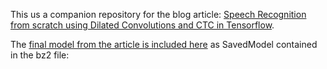 This us a companion repository for the blog article:
[Speech Recognition from scratch using Dilated Convolutions and CTC in Tensorflow](https://www.endpoint.com/blog/2019/01/08/speech-recognition-with-tensorflow).

The [final model from the article is included here](https://drive.google.com/file/d/1tQK0AK9vjS435dPw4kmbOKe_VZBF4rhw/view?usp=sharing) as SavedModel contained in the bz2 file:

